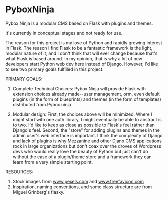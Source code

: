 # PyboxNinja
Pybox Ninja is a modular CMS based on Flask with plugins and themes.

It's currently in conceptual stages and not ready for use.

The reason for this project is my love of Python and rapidly growing interest in Flask. The reason I find Flask to be a fantastic framework is the light, modular nature of it, and I don't think that will ever change because that's what Flask is based around. In my opinion, that is why a lot of new developers start Python web dev here instead of Django. However, I'd like to see two primary goals fulfilled in this project.

PRIMARY GOALS:

1. Complete Technical Choices: Pybox Ninja will provide Flask with extension choices already made--user management, orm, even default plugins (in the form of blueprints) and themes (in the form of templates) distributed from Pybox.ninja

2. Modular design: First, the choices above will be minimized. Where I might start with one auth library, I might eventually be able to abstract is to two. I'd like to keep as close as possible to Flask's feel rather than Django's feel. Second, the "store" for adding plugins and themes in the admin user's web interface is important. I think the complexity of Django and lack of plugins is why Mezzanine and other Djano CMS applications rock in large organizations but don't coax over the droves of Wordpress devs who would really love the beauty of Python but just can't do without the ease of a plugin/theme store and a framework they can learn from a very simple starting point.

RESOURCES:

1. Stock images from www.pexels.com and www.freefavicon.com
2. Inspiration, naming conventions, and some class structure are from Miguel Grinberg's flasky.
